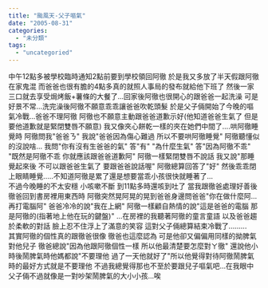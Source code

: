 ```yaml
---
title: "颱風天-父子嘔氣"
date: "2005-08-31"
categories: 
  - "未分類"
tags: 
  - "uncategoried"
---
```


中午12點多被學校臨時通知2點前要到學校領回阿徹 於是我又多放了半天假跟阿徹在家鬼混 而爸爸也很有膽的4點多真的就照人事局的發布就給他下班了 然後一家三口就去享受焗烤飯+薯條的大餐了...回家後阿徹也很開心的跟爸爸一起洗澡 可是好景不常...洗完澡後阿徹不願意乖乖讓爸爸吹乾頭髮 於是父子倆開始了今晚的嘔氣冷戰...爸爸不理阿徹 阿徹也不願意主動跟爸爸道歉示好(他知道爸爸生氣了 但是要他道歉就是緊閉雙唇不願意) 我又像夾心餅乾一樣的夾在她們中間了....哄阿徹睡覺時 阿徹問我"爸爸ㄋ" 我說"爸爸因為傷心難過 所以不要哄阿徹睡覺" 阿徹聽懂似的沒說啥... 我問"你有沒有生爸爸的氣" 答"有" "為什麼生氣" 答"因為阿徹不乖" "既然是阿徹不乖 你就應該跟爸爸道歉阿" 阿徹一樣緊閉雙唇不說話 我又說"那睡覺起來後 不可以跟爸爸生氣了 要跟爸爸說話喔" 阿徹總算回答了"好" 然後乖乖閉上眼睛睡覺.....不知道阿徹是累了還是想要當乖小孩很快就睡著了...  
不過今晚睡的不太安穩 小咳嗽不斷 到11點多時還咳到吐了 當我跟徹爸處理好善後 徹爸回到書房裡用東西時 阿徹突然晃阿晃的晃到爸爸身邊問爸爸"你在做什麼阿...再打電腦阿" 爸爸冷冷的說"我在上網" 阿徹一樣顧自熱情的說"這是爸爸的電腦 那是阿徹的(指著地上他在玩的鍵盤)" ...在房裡的我聽著阿徹的童言童語 以及爸爸趨於柔軟的對話 臉上忍不住浮上了滿意的笑容 這對父子倆總算結束冷戰了.........  
其實阿徹的個性真的跟徹爸很像 徹爸也這麼認為 可是他卻又偏偏用同樣的拗脾氣對他兒子 徹爸總說"因為他跟阿徹個性一樣 所以他最清楚要怎麼對ㄚ徹" 還說他小時後鬧脾氣時他媽都說"不要理他 過了一天他就好了"所以他覺得對待阿徹鬧脾氣時的最好方式就是不要理他 不過我總覺得那也不至於要跟兒子嘔氣吧...在我眼中父子倆不過就像是一對吵架鬧脾氣的大小小孩...唉
